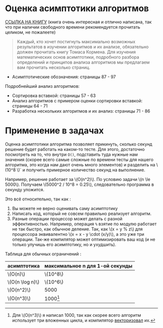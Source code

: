 # Оценка асимптотики алгоритмов

[ССЫЛКА НА КНИГУ](https://vk.com/doc191450968_561608466?hash=1K1Cd8tP7N8rZcYeFS8pSJjr82ROC22zM2WlzBbBBzz&dl=RolI6VzGuZKU7zeJEYpjawEP7lZ0yWFsnsqwcJOzkIP) (книга очень интересная и отлично написана, так что при наличии свободного времени рекомендуется прочитать целиком, не пожалеете)

>Каждый, кто хочет постигнуть максимально возможных результатов в изучении алгоритмов и их анализе, обязательно должен прочитать книгу Томаса Кормена.
Для изучения математических основ асимптотики, подробного разбора определений и принципов анализа алгоритмов мы предлагаем вам прочитать несколько страниц. 

* Асимптотические обозначения: страницы 87 - 97

Подробнейший анализ алгоритмов:
* Сортировка вставкой: страницы 57 - 63
* Анализ алгоритмов с примером оценки сортировки вставкой: страницы 64 - 71
* Разработка нескольких алгоритмов и их анализ: страницы 71 - 86

Применение в задачах
===

Оценка асимптотики алгоритма позволяет прикинуть, сколько секунд решение будет работать на каком-то тесте. Для этого, достаточно посмотреть на то, что внутри `O()`, подставить туда нужные нам значения (скорее всего самые сложные по времени тесты для нашего алгоритма, это когда нам дают очень много элементов) и разделить на \\(10^8 \\)` и получить примерное количество секунд на выполнение.

Например, решение работает за \\\(O(n^2)\\). По условию задачи \\(n \le 5000\\). Получаем \\(5000^2 / 10^8 = 0.25\\), следовательно программа в секунду уложится.

Это всё относительно, так как :
1. Вы можете не верно оценивать саму асимптотику
2. Написать код, который не совсем правильно реализует алгоритм. 
3. Разные операции процессор может делать с разной эффективностью. Например, операция `%` взятие по модулю работает не так быстро, как обычное деление. Так, как \\(x = y % z\\) для процессора эквивалентно \\(x = x - y \cdot (x/y)\\), а это уже три операции. Так-же компилятор может оптимизировать ваш код (и не только улучишь его асимптотику, но и ухудшить).

Таблица для обычных ограничений :

| асимптотика  | максимальное n для 1-ой секунды |
| -------- | ------- |
| \\(O(n)\\)  | \\(10^8\\)   |
| \\(O(n \log n)\\) | \\(10^6\\)     |
| \\(O(n^2)\\)    | 5000    |
| \\(O(n^3)\\)    | 1000[^1]   |

[^1]: Для \\(O(n^3)\\) я написал 1000, так как скорее всего алгоритм использует три вложенных цикла, и компилятор [векторизовал](https://ru.algorithmica.org/cs/arithmetic/simd/) их.